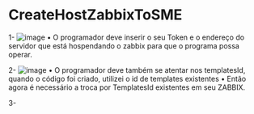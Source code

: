 # CreateHostZabbixToSME

1- ![image](https://github.com/Alexandre3000z/CreateHostZabbixToSME/assets/166437649/1ab70312-21a4-465a-913e-7be4ed72acc9)
  • O programador deve inserir o seu Token e o endereço do servidor que está hospendando o zabbix para que o programa possa operar.

2- ![image](https://github.com/Alexandre3000z/CreateHostZabbixToSME/assets/166437649/aca342ed-9ef4-472a-a0bc-59a786206124)
  • O programador deve também se atentar nos templatesId, quando o código foi criado, utilizei o id de templates existentes
  • Então agora é necessário a troca por TemplatesId existentes em seu ZABBIX.

3- 

